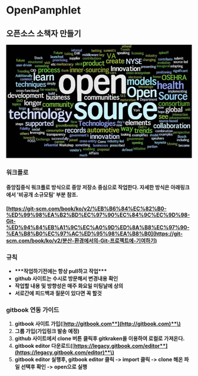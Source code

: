 # OpenPamphlet

## 오픈소스 소책자 만들기

![](/assets/open-source-trends.jpg)

### 워크플로

#### 

**중앙집중식 워크플로 방식으로 중앙 저장소 중심으로 작업한다. 자세한 방식은 아래링크에서 '비공개 소규모팀' 부분 참조.**

#### [https://git-scm.com/book/ko/v2/%EB%B6%84%EC%82%B0-%ED%99%98%EA%B2%BD%EC%97%90%EC%84%9C%EC%9D%98-Git-%ED%94%84%EB%A1%9C%EC%A0%9D%ED%8A%B8%EC%97%90-%EA%B8%B0%EC%97%AC%ED%95%98%EA%B8%B0](https://git-scm.com/book/ko/v2/분산-환경에서의-Git-프로젝트에-기여하기)

### 규칙

* **\*\*\*작업하기전에는 항상 pull하고 작업\*\*\***
* **github 사이트는 수시로 방문해서 변경내용 확인**
* **작업할 내용 및 방향성은 매주 화요일 미팅날에 상의**
* **서로간에 피드백과 질문이 있다면 꼭 할것**

### gitbook 연동 가이드

1. **gitbook 사이트 가입\(**[**http://gitbook.com**](http://gitbook.com)**\)**
2. **그룹 가입\(가입링크 발송 예정\)**
3. **github 사이트에서 clone 버튼 클릭후 gitkraken을 이용하여 로컬로 가져온다.**
4. **gitbook editor 다운로드\(**[**https://legacy.gitbook.com/editor**](https://legacy.gitbook.com/editor)**\)**
5. **gitbook editor 실행후, gitbook editor 클릭 -&gt; import 클릭 -&gt; clone 해온 파일 선택후 확인 -&gt; open으로 실행**



